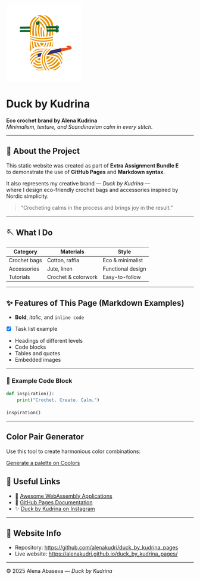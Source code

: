 ![logo](/duck_logo1.png)
# Duck by Kudrina 
**Eco crochet brand by Alena Kudrina**  
*Minimalism, texture, and Scandinavian calm in every stitch.*

---

## 🌸 About the Project

This static website was created as part of **Extra Assignment Bundle E**  
to demonstrate the use of **GitHub Pages** and **Markdown syntax**.

It also represents my creative brand — *Duck by Kudrina* —  
where I design eco-friendly crochet bags and accessories inspired by Nordic simplicity.

> “Crocheting calms in the process and brings joy in the result.”

---

## 🪡 What I Do

| Category | Materials | Style |
|-----------|------------|--------|
| Crochet bags | Cotton, raffia | Eco & minimalist |
| Accessories | Jute, linen | Functional design |
| Tutorials | Crochet & colorwork | Easy-to-follow |

---

## ✨ Features of This Page (Markdown Examples)

- **Bold**, *italic*, and `inline code`
- [x] Task list example
- Headings of different levels
- Code blocks
- Tables and quotes  
- Embedded images

---

### 🧩 Example Code Block

```python
def inspiration():
    print("Crochet. Create. Calm.")

inspiration()
```

---

## Color Pair Generator

Use this tool to create harmonious color combinations:

[Generate a palette on Coolors](https://coolors.co/)

## 🔗 Useful Links

- 🌿 [Awesome WebAssembly Applications](https://github.com/appcypher/awesome-wasm-apps)
- 🧷 [GitHub Pages Documentation](https://docs.github.com/en/pages)
- ✨ [Duck by Kudrina on Instagram](https://www.instagram.com/duckbykudrina/)

---

## 🧭 Website Info

- Repository: https://github.com/alenakudri/duck_by_kudrina_pages
- Live website: https://alenakudri.github.io/duck_by_kudrina_pages/

---

© 2025 Alena Abaseva — *Duck by Kudrina*
